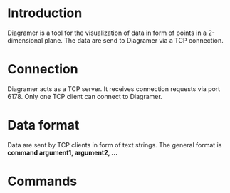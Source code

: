 # Introduction
Diagramer is a tool for the visualization of data in form of points in a 2-dimensional plane. The data are send to Diagramer via a TCP connection. 
# Connection
Diagramer acts as a TCP server. It receives connection requests via port 6178. Only one TCP client can connect to Diagramer.
# Data format
Data are sent by TCP clients in form of text strings. The general format is 
**command argument1, argument2, ...**
# Commands


